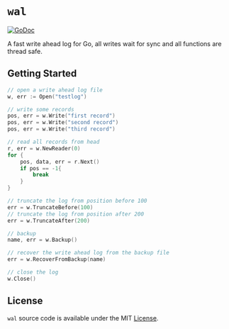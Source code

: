 # `wal`
[![GoDoc](https://godoc.org/github.com/nnsgmsone/wal?status.svg)](https://godoc.org/github.com/nnsgmsone/wal)

A fast write ahead log for Go, all writes wait for sync and all functions are thread safe.

## Getting Started

```go
// open a write ahead log file
w, err := Open("testlog")

// write some records
pos, err = w.Write("first record")
pos, err = w.Write("second record")
pos, err = w.Write("third record")

// read all records from head
r, err = w.NewReader(0)
for {
    pos, data, err = r.Next()
    if pos == -1{
        break
    }
}

// truncate the log from position before 100
err = w.TruncateBefore(100)
// truncate the log from position after 200
err = w.TruncateAfter(200)

// backup
name, err = w.Backup()

// recover the write ahead log from the backup file
err = w.RecoverFromBackup(name)

// close the log
w.Close()
```

## License


`wal` source code is available under the MIT [License](/LICENSE).
